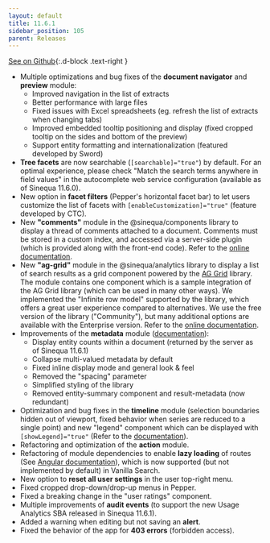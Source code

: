 ```yaml
---
layout: default
title: 11.6.1
sidebar_position: 105
parent: Releases
---
```



[See on Github](https://github.com/sinequa/sba-angular/releases/tag/11.6.1){:.d-block .text-right }

- Multiple optimizations and bug fixes of the **document navigator** and **preview** module:
  - Improved navigation in the list of extracts
  - Better performance with large files
  - Fixed issues with Excel spreadsheets (eg. refresh the list of extracts when changing tabs)
  - Improved embedded tooltip positioning and display (fixed cropped tooltip on the sides and bottom of the preview)
  - Support entity formatting and internationalization (featured developed by Sword)
- **Tree facets** are now searchable (`[searchable]="true"`) by default. For an optimal experience, please check "Match the search terms anywhere in field values" in the autocomplete web service configuration (available as of Sinequa 11.6.0).
- New option in **facet filters** (Pepper's horizontal facet bar) to let users customize the list of facets with `[enableCustomization]="true"` (feature developed by CTC).
- New **"comments"** module in the @sinequa/components library to display a thread of comments attached to a document. Comments must be stored in a custom index, and accessed via a server-side plugin (which is provided along with the front-end code). Refer to the [online documentation](https://sinequa.github.io/sba-angular/modules/components/comments.html).
- New **"ag-grid"** module in the @sinequa/analytics library to display a list of search results as a grid component powered by the [AG Grid](https://www.ag-grid.com/) library. The module contains one component which is a sample integration of the AG Grid library (which can be used in many other ways). We implemented the "Infinite row model" supported by the library, which offers a great user experience compared to alternatives. We use the free version of the library ("Community"), but many additional options are available with the Enterprise version. Refer to the [online documentation](https://sinequa.github.io/sba-angular/modules/analytics/ag-grid.html).
- Improvements of the **metadata** module ([documentation](https://sinequa.github.io/sba-angular/modules/components/metadata.html)):
  - Display entity counts within a document (returned by the server as of Sinequa 11.6.1)
  - Collapse multi-valued metadata by default
  - Fixed inline display mode and general look & feel
  - Removed the "spacing" parameter
  - Simplified styling of the library
  - Removed entity-summary component and result-metadata (now redundant)
- Optimization and bug fixes in the **timeline** module (selection boundaries hidden out of viewport, fixed behavior when series are reduced to a single point) and new "legend" component which can be displayed with `[showLegend]="true"` (Refer to the [documentation](https://sinequa.github.io/sba-angular/modules/analytics/timeline.html#legend)).
- Refactoring and optimization of the **action** module.
- Refactoring of module dependencies to enable **lazy loading** of routes (See [Angular documentation](https://angular.io/guide/lazy-loading-ngmodules)), which is now supported (but not implemented by default) in Vanilla Search.
- New option to **reset all user settings** in the user top-right menu.
- Fixed cropped drop-down/drop-up menus in Pepper.
- Fixed a breaking change in the "user ratings" component.
- Multiple improvements of **audit events** (to support the new Usage Analytics SBA released in Sinequa 11.6.1).
- Added a warning when editing but not saving an **alert**.
- Fixed the behavior of the app for **403 errors** (forbidden access).
